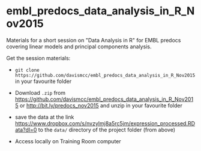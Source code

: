 # embl_predocs_data_analysis_in_R_Nov2015
Materials for a short session on "Data Analysis in R" for EMBL predocs covering linear models and principal components analysis.


Get the session materials:

* `git clone https://github.com/davismcc/embl_predocs_data_analysis_in_R_Nov2015` in your favourite folder

* Download `.zip` from https://github.com/davismcc/embl_predocs_data_analysis_in_R_Nov2015
or http://bit.ly/predocs_nov2015 and unzip in your favourite folder

* save the data at the link https://www.dropbox.com/s/nvzylmj8a5rc5jm/expression_processed.RData?dl=0
to the `data/` directory of the project folder (from above)

* Access locally on Training Room computer

